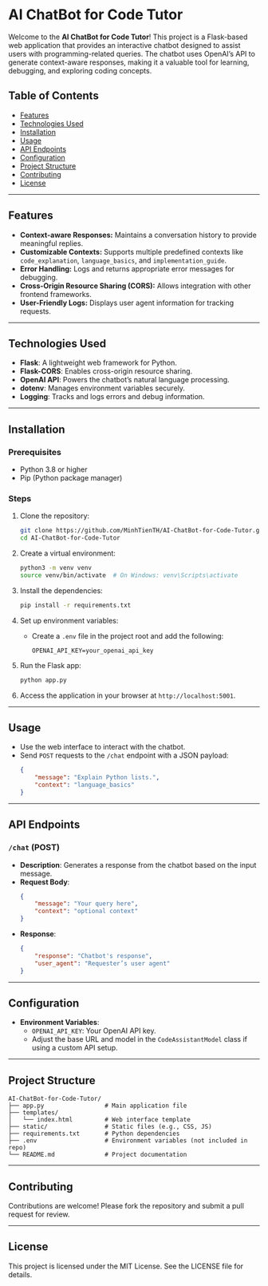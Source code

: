 # AI ChatBot for Code Tutor

Welcome to the **AI ChatBot for Code Tutor**! This project is a Flask-based web application that provides an interactive chatbot designed to assist users with programming-related queries. The chatbot uses OpenAI’s API to generate context-aware responses, making it a valuable tool for learning, debugging, and exploring coding concepts.

## Table of Contents
- [Features](#features)
- [Technologies Used](#technologies-used)
- [Installation](#installation)
- [Usage](#usage)
- [API Endpoints](#api-endpoints)
- [Configuration](#configuration)
- [Project Structure](#project-structure)
- [Contributing](#contributing)
- [License](#license)

---

## Features
- **Context-aware Responses:** Maintains a conversation history to provide meaningful replies.
- **Customizable Contexts:** Supports multiple predefined contexts like `code_explanation`, `language_basics`, and `implementation_guide`.
- **Error Handling:** Logs and returns appropriate error messages for debugging.
- **Cross-Origin Resource Sharing (CORS):** Allows integration with other frontend frameworks.
- **User-Friendly Logs:** Displays user agent information for tracking requests.

---

## Technologies Used
- **Flask**: A lightweight web framework for Python.
- **Flask-CORS**: Enables cross-origin resource sharing.
- **OpenAI API**: Powers the chatbot’s natural language processing.
- **dotenv**: Manages environment variables securely.
- **Logging**: Tracks and logs errors and debug information.

---

## Installation

### Prerequisites
- Python 3.8 or higher
- Pip (Python package manager)

### Steps
1. Clone the repository:
    ```bash
    git clone https://github.com/MinhTienTH/AI-ChatBot-for-Code-Tutor.git
    cd AI-ChatBot-for-Code-Tutor
    ```

2. Create a virtual environment:
    ```bash
    python3 -m venv venv
    source venv/bin/activate  # On Windows: venv\Scripts\activate
    ```

3. Install the dependencies:
    ```bash
    pip install -r requirements.txt
    ```

4. Set up environment variables:
    - Create a `.env` file in the project root and add the following:
      ```env
      OPENAI_API_KEY=your_openai_api_key
      ```

5. Run the Flask app:
    ```bash
    python app.py
    ```

6. Access the application in your browser at `http://localhost:5001`.

---

## Usage
- Use the web interface to interact with the chatbot.
- Send `POST` requests to the `/chat` endpoint with a JSON payload:
  ```json
  {
      "message": "Explain Python lists.",
      "context": "language_basics"
  }
  ```

---

## API Endpoints

### `/chat` (POST)
- **Description**: Generates a response from the chatbot based on the input message.
- **Request Body**:
  ```json
  {
      "message": "Your query here",
      "context": "optional context"
  }
  ```
- **Response**:
  ```json
  {
      "response": "Chatbot's response",
      "user_agent": "Requester’s user agent"
  }
  ```

---

## Configuration
- **Environment Variables**:
  - `OPENAI_API_KEY`: Your OpenAI API key.
  - Adjust the base URL and model in the `CodeAssistantModel` class if using a custom API setup.

---

## Project Structure
```
AI-ChatBot-for-Code-Tutor/
├── app.py                 # Main application file
├── templates/
│   └── index.html         # Web interface template
├── static/                # Static files (e.g., CSS, JS)
├── requirements.txt       # Python dependencies
├── .env                   # Environment variables (not included in repo)
└── README.md              # Project documentation
```

---

## Contributing
Contributions are welcome! Please fork the repository and submit a pull request for review.

---

## License
This project is licensed under the MIT License. See the LICENSE file for details.
